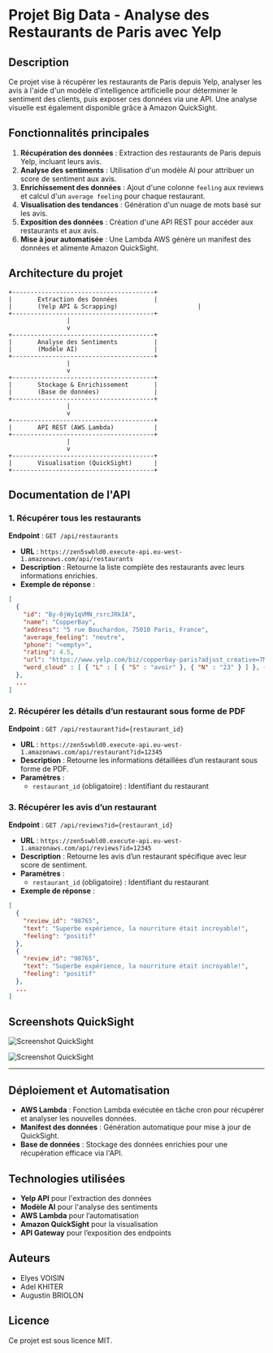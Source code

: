 # Projet Big Data - Analyse des Restaurants de Paris avec Yelp

## Description
Ce projet vise à récupérer les restaurants de Paris depuis Yelp, analyser les avis à l'aide d'un modèle d'intelligence artificielle pour déterminer le sentiment des clients, puis exposer ces données via une API. Une analyse visuelle est également disponible grâce à Amazon QuickSight.

## Fonctionnalités principales
1. **Récupération des données** : Extraction des restaurants de Paris depuis Yelp, incluant leurs avis.
2. **Analyse des sentiments** : Utilisation d'un modèle AI pour attribuer un score de sentiment aux avis.
3. **Enrichissement des données** : Ajout d'une colonne `feeling` aux reviews et calcul d'un `average feeling` pour chaque restaurant.
4. **Visualisation des tendances** : Génération d'un nuage de mots basé sur les avis.
5. **Exposition des données** : Création d'une API REST pour accéder aux restaurants et aux avis.
6. **Mise à jour automatisée** : Une Lambda AWS génère un manifest des données et alimente Amazon QuickSight.

## Architecture du projet
```
+---------------------------------------+
|       Extraction des Données          |
|       (Yelp API & Scrapping)                      |
+---------------------------------------+
                |
                v
+---------------------------------------+
|       Analyse des Sentiments          |
|       (Modèle AI)                     |
+---------------------------------------+
                |
                v
+---------------------------------------+
|       Stockage & Enrichissement       |
|       (Base de données)               |
+---------------------------------------+
                |
                v
+---------------------------------------+
|       API REST (AWS Lambda)           |
+---------------------------------------+
                |
                v
+---------------------------------------+
|       Visualisation (QuickSight)      |
+---------------------------------------+
```

## Documentation de l'API

### 1. Récupérer tous les restaurants
**Endpoint** : `GET /api/restaurants`

- **URL** : `https://zen5swbld0.execute-api.eu-west-1.amazonaws.com/api/restaurants`
- **Description** : Retourne la liste complète des restaurants avec leurs informations enrichies.
- **Exemple de réponse** :
```json
[
  {
    "id": "By-0jWy1qVMN_rsrcJRkIA",
    "name": "CopperBay",
    "address": "5 rue Bouchardon, 75010 Paris, France",
    "average_feeling": "neutre",
    "phone": "<empty>",
    "rating": 4.5,
    "url": "https://www.yelp.com/biz/copperbay-paris?adjust_creative=7MmwukaWnQhm5odunedORw&utm_campaign=yelp_api_v3&utm_medium=api_v3_business_search&utm_source=7MmwukaWnQhm5odunedORw",
    "word_cloud" : [ { "L" : [ { "S" : "avoir" }, { "N" : "23" } ] }, { "L" : [ { "S" : "bar" }, { "N" : "13" } ] }, { "L" : [ { "S" : "boisson" }, { "N" : "12" } ] }, { "L" : [ { "S" : "cocktail" }, { "N" : "11" } ] }, { "L" : [ { "S" : "endroit" }, { "N" : "9" } ] }, { "L" : [ { "S" : "si" }, { "N" : "8" } ] }, { "L" : [ { "S" : "tout" }, { "N" : "8" } ] }, { "L" : [ { "S" : "menu" }, { "N" : "6" } ] }, { "L" : [ { "S" : "plus" }, { "N" : "6" } ] }, { "L" : [ { "S" : "jadore" }, { "N" : "5" } ] }, { "L" : [ { "S" : "sympathique" }, { "N" : "5" } ] }, { "L" : [ { "S" : "rue" }, { "N" : "5" } ] }, { "L" : [ { "S" : "dun" }, { "N" : "5" } ] }, { "L" : [ { "S" : "cest" }, { "N" : "4" } ] }, { "L" : [ { "S" : "base" }, { "N" : "4" } ] } ],
  },
  ...
]
```

### 2. Récupérer les détails d’un restaurant sous forme de PDF
**Endpoint** : `GET /api/restaurant?id={restaurant_id}`

- **URL** : `https://zen5swbld0.execute-api.eu-west-1.amazonaws.com/api/restaurant?id=12345`
- **Description** : Retourne les informations détaillées d’un restaurant sous forme de PDF.
- **Paramètres** :
  - `restaurant_id` (obligatoire) : Identifiant du restaurant

### 3. Récupérer les avis d’un restaurant
**Endpoint** : `GET /api/reviews?id={restaurant_id}`

- **URL** : `https://zen5swbld0.execute-api.eu-west-1.amazonaws.com/api/reviews?id=12345`
- **Description** : Retourne les avis d’un restaurant spécifique avec leur score de sentiment.
- **Paramètres** :
  - `restaurant_id` (obligatoire) : Identifiant du restaurant
- **Exemple de réponse** :
```json
[
  {
    "review_id": "98765",
    "text": "Superbe expérience, la nourriture était incroyable!",
    "feeling": "positif"
  },
  {
    "review_id": "98765",
    "text": "Superbe expérience, la nourriture était incroyable!",
    "feeling": "positif"
  },
  ...
]
```

## Screenshots QuickSight

![Screenshot QuickSight](https://i.postimg.cc/7hsy3TfJ/Capture-d-e-cran-2025-02-06-a-15-45-50.png)

![Screenshot QuickSight](https://i.postimg.cc/tT908z6V/Capture-d-e-cran-2025-02-06-a-15-46-11.png)

---

## Déploiement et Automatisation
- **AWS Lambda** : Fonction Lambda exécutée en tâche cron pour récupérer et analyser les nouvelles données.
- **Manifest des données** : Génération automatique pour mise à jour de QuickSight.
- **Base de données** : Stockage des données enrichies pour une récupération efficace via l'API.

## Technologies utilisées
- **Yelp API** pour l'extraction des données
- **Modèle AI** pour l'analyse des sentiments
- **AWS Lambda** pour l’automatisation
- **Amazon QuickSight** pour la visualisation
- **API Gateway** pour l’exposition des endpoints

## Auteurs
- Elyes VOISIN
- Adel KHITER
- Augustin BRIOLON

## Licence
Ce projet est sous licence MIT.
